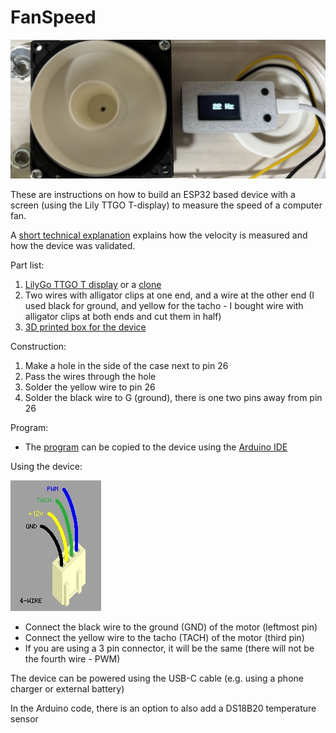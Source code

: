 # FanSpeed

![A device for measuring fan speed][images/example.jpg]

These are instructions on how to build an ESP32 based device with a screen (using the Lily TTGO T-display) to measure the speed of a computer fan.

A [short technical explanation](technicalNotes.md) explains how the velocity is measured and how the device was validated.

Part list:

1. [LilyGo TTGO T display](https://lilygo.cc/products/lilygo%C2%AE-ttgo-t-display-1-14-inch-lcd-esp32-control-board) or a [clone](https://www.aliexpress.com/item/1005005970553639.html)
2. Two wires with alligator clips at one end, and a wire at the other end (I used black for ground, and yellow for the tacho - I bought wire with alligator clips at both ends and cut them in half)
3. [3D printed box for the device](https://makerworld.com/en/models/1388397-ttgo-t-display-enclosure)

Construction:

1. Make a hole in the side of the case next to pin 26
2. Pass the wires through the hole
3. Solder the yellow wire to pin 26
4. Solder the black wire to G (ground), there is one two pins away from pin 26

Program:

- The [program](fanCounter/fanCounter.ino) can be copied to the device using the [Arduino IDE](https://www.arduino.cc/en/software/)

Using the device:

![pin diagram for a 4 wire computer fan pin][images/4wire.jpg]

- Connect the black wire to the ground (GND) of the motor (leftmost pin)
- Connect the yellow wire to the tacho (TACH) of the motor (third pin)
- If you are using a 3 pin connector, it will be the same (there will not be the fourth wire - PWM)

The device can be powered using the USB-C cable (e.g. using a phone charger or external battery)

In the Arduino code, there is an option to also add a DS18B20 temperature sensor

[images/example.jpg]: images/example.jpg
[images/4wire.jpg]: images/4wire.jpg